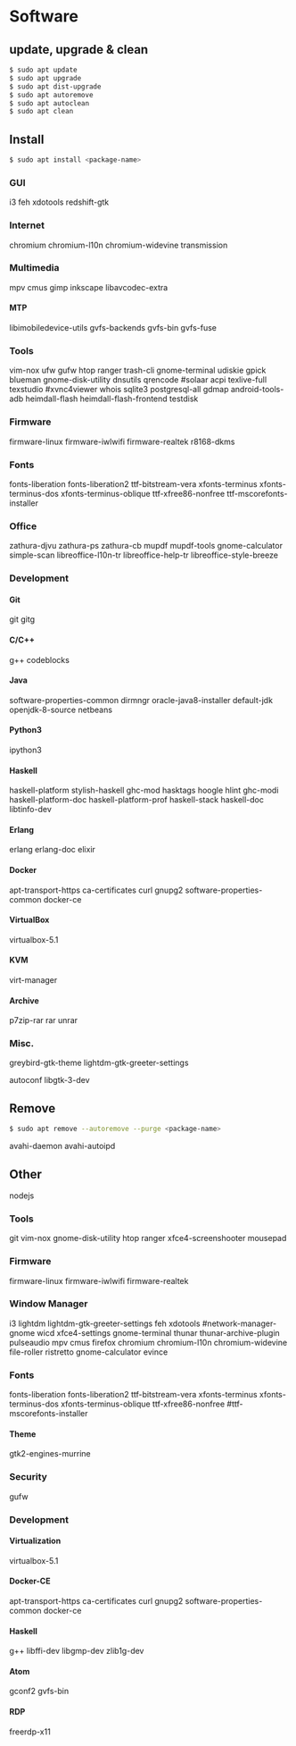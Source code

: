# Software

## update, upgrade & clean

```bash
$ sudo apt update
$ sudo apt upgrade
$ sudo apt dist-upgrade
$ sudo apt autoremove
$ sudo apt autoclean
$ sudo apt clean
```

## Install

```bash
$ sudo apt install <package-name>
```

### GUI
i3 feh xdotools
redshift-gtk

### Internet
chromium chromium-l10n chromium-widevine
transmission

### Multimedia
mpv cmus
gimp inkscape
libavcodec-extra

#### MTP
libimobiledevice-utils
gvfs-backends
gvfs-bin
gvfs-fuse

### Tools
vim-nox
ufw gufw
htop
ranger
trash-cli
gnome-terminal
udiskie
gpick
blueman
gnome-disk-utility
dnsutils
qrencode
#solaar
acpi
texlive-full
texstudio
#xvnc4viewer
whois
sqlite3
postgresql-all
gdmap
android-tools-adb
heimdall-flash
heimdall-flash-frontend
testdisk

### Firmware
firmware-linux firmware-iwlwifi
firmware-realtek r8168-dkms

### Fonts
fonts-liberation fonts-liberation2 ttf-bitstream-vera
xfonts-terminus xfonts-terminus-dos xfonts-terminus-oblique
ttf-xfree86-nonfree
ttf-mscorefonts-installer

### Office
zathura-djvu zathura-ps zathura-cb
mupdf
mupdf-tools
gnome-calculator
simple-scan
libreoffice-l10n-tr
libreoffice-help-tr
libreoffice-style-breeze

### Development

#### Git
git gitg

#### C/C++
g++
codeblocks

#### Java
software-properties-common
dirmngr
oracle-java8-installer
default-jdk
openjdk-8-source
netbeans

#### Python3
ipython3

#### Haskell
haskell-platform
stylish-haskell ghc-mod hasktags hoogle hlint ghc-modi
haskell-platform-doc haskell-platform-prof haskell-stack
haskell-doc
libtinfo-dev

#### Erlang
erlang
erlang-doc
elixir

#### Docker
apt-transport-https
ca-certificates
curl
gnupg2
software-properties-common
docker-ce

#### VirtualBox
virtualbox-5.1

#### KVM
virt-manager

#### Archive
p7zip-rar rar unrar

### Misc.
greybird-gtk-theme
lightdm-gtk-greeter-settings

autoconf
libgtk-3-dev

## Remove

```bash
$ sudo apt remove --autoremove --purge <package-name>
```

avahi-daemon
avahi-autoipd

## Other
nodejs

### Tools
git vim-nox
gnome-disk-utility
htop
ranger
xfce4-screenshooter
mousepad

### Firmware
firmware-linux firmware-iwlwifi firmware-realtek

### Window Manager
i3 lightdm lightdm-gtk-greeter-settings
feh xdotools
#network-manager-gnome
wicd
xfce4-settings
gnome-terminal
thunar
thunar-archive-plugin
pulseaudio
mpv cmus
firefox
chromium chromium-l10n chromium-widevine
file-roller
ristretto
gnome-calculator
evince

### Fonts
fonts-liberation fonts-liberation2 ttf-bitstream-vera
xfonts-terminus xfonts-terminus-dos xfonts-terminus-oblique
ttf-xfree86-nonfree
#ttf-mscorefonts-installer

#### Theme
gtk2-engines-murrine

### Security
gufw

### Development

#### Virtualization
virtualbox-5.1

#### Docker-CE
apt-transport-https
ca-certificates
curl
gnupg2
software-properties-common
docker-ce

#### Haskell
g++
libffi-dev
libgmp-dev
zlib1g-dev

#### Atom
gconf2
gvfs-bin


#### RDP
freerdp-x11

